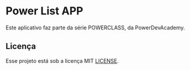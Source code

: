 # Power List APP

Este aplicativo faz parte da série POWERCLASS, da PowerDevAcademy.

## Licença

Esse projeto está sob a licença MIT [LICENSE](LICENSE.md).

